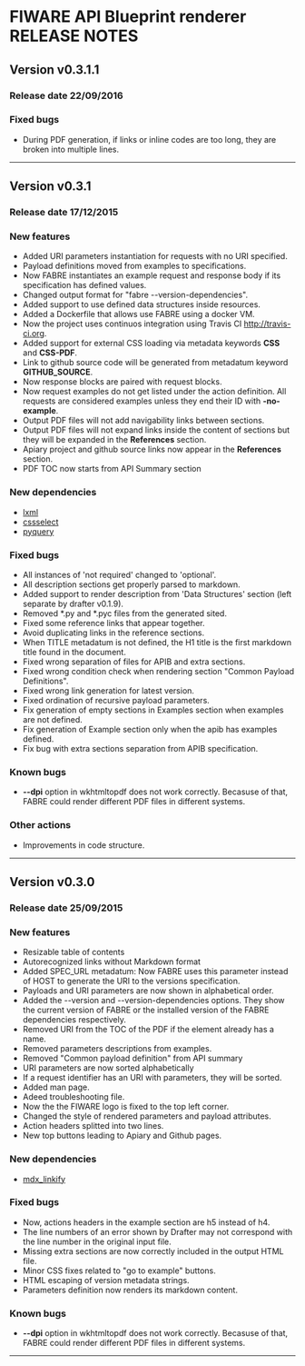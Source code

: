 # FIWARE API Blueprint renderer RELEASE NOTES

## Version v0.3.1.1
### Release date 22/09/2016

### Fixed bugs
* During PDF generation, if links or inline codes are too long, they are broken into multiple lines.

---- 
## Version v0.3.1
### Release date 17/12/2015 

### New features
* Added URI parameters instantiation for requests with no URI specified.
* Payload definitions moved from examples to specifications.
* Now FABRE instantiates an example request and response body if its specification has defined values.
* Changed output format for "fabre --version-dependencies".
* Added support to use defined data structures inside resources.
* Added a Dockerfile that allows use FABRE using a docker VM.
* Now the project uses continuos integration using Travis CI <http://travis-ci.org>.
* Added support for external CSS loading via metadata keywords **CSS** and **CSS-PDF**.
* Link to github source code will be generated from metadatum keyword **GITHUB_SOURCE**.
* Now response blocks are paired with request blocks.
* Now request examples do not get listed under the action definition. All requests are considered examples unless they end their ID with **-no-example**.
* Output PDF files will not add navigability links between sections.
* Output PDF files will not expand links inside the content of sections but they will be expanded in the **References** section.
* Apiary project and github source links now appear in the **References** section.
* PDF TOC now starts from API Summary section

### New dependencies
* [lxml](http://lxml.de/)
* [cssselect](https://github.com/SimonSapin/cssselect/)
* [pyquery](https://github.com/gawel/pyquery/)

### Fixed bugs
* All instances of 'not required' changed to 'optional'.
* All description sections get properly parsed to markdown.
* Added support to render description from 'Data Structures' section (left separate by drafter v0.1.9).
* Removed *.py and *.pyc files from the generated sited.
* Fixed some reference links that appear together.
* Avoid duplicating links in the reference sections.
* When TITLE metadatum is not defined, the H1 title is the first markdown title found in the document.
* Fixed wrong separation of files for APIB and extra sections.
* Fixed wrong condition check when rendering section "Common Payload Definitions".
* Fixed wrong link generation for latest version.
* Fixed ordination of recursive payload parameters.
* Fix generation of empty sections in Examples section when examples are not defined.
* Fix generation of Example section only when the apib has examples defined.
* Fix bug with extra sections separation from APIB specification.

### Known bugs
* **--dpi** option in wkhtmltopdf does not work correctly. Becasuse of that, FABRE could render different PDF files in different systems.

### Other actions
* Improvements in code structure.

----


## Version v0.3.0
### Release date 25/09/2015 

### New features
* Resizable table of contents
* Autorecognized links without Markdown format
* Added SPEC_URL metadatum: Now FABRE uses this parameter instead of HOST to generate the URI to the versions specification.
* Payloads and URI parameters are now shown in alphabetical order.
* Added the --version and --version-dependencies options. They show the current version of FABRE or the installed version of the FABRE dependencies respectively.
* Removed URI from the TOC of the PDF if the element already has a name.
* Removed parameters descriptions from examples.
* Removed "Common payload definition" from API summary
* URI parameters are now sorted alphabetically
* If a request identifier has an URI with parameters, they will be sorted.
* Added man page.
* Adeed troubleshooting file.
* Now the the FIWARE logo is fixed to the top left corner.
* Changed the style of rendered parameters and payload attributes.
* Action headers splitted into two lines.
* New top buttons leading to Apiary and Github pages.

### New dependencies
* [mdx_linkify](https://github.com/daGrevis/mdx_linkify)

### Fixed bugs
* Now, actions headers in the example section are h5 instead of h4.
* The line numbers of an error shown by Drafter may not correspond with the line number in the original input file.
* Missing extra sections are now correctly included in the output HTML file.
* Minor CSS fixes related to "go to example" buttons.
* HTML escaping of version metadata strings.
* Parameters definition now renders its markdown content.

### Known bugs
* **--dpi** option in wkhtmltopdf does not work correctly. Becasuse of that, FABRE could render different PDF files in different systems.

----

